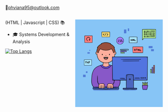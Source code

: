 <h1> </h1>

📧phviana95@outlook.com

## 

<img src="https://github.com/pedroviana04/pedroviana04/blob/main/coding.jpg" width="280" height="280" alt="coding" align="right">

(HTML |  Javascript | CSS) 📚
 
<ul>
 <li>🎓 Systems Development & Analysis </li>
</ul>

<div align="left">
 
[![Top Langs](https://github-readme-stats.vercel.app/api/top-langs/?username=pedroviana04)](https://github.com/anuraghazra/github-readme-stats)

</div>
